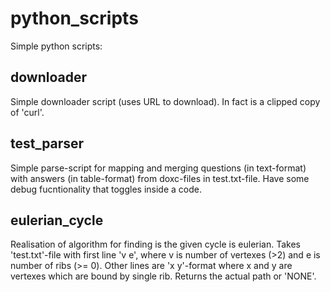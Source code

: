 # python_scripts

Simple python scripts:

## downloader
Simple downloader script (uses URL to download). In fact is a clipped copy of 'curl'.

## test_parser
Simple parse-script for mapping and merging questions (in text-format) with answers (in table-format) from doxc-files in test.txt-file. Have some debug fucntionality that toggles inside a code.

## eulerian_cycle
Realisation of algorithm for finding is the given cycle is eulerian. Takes 'test.txt'-file with first line 'v e', where v is number of vertexes (>2) and e is number of ribs (>= 0). Other lines are 'x y'-format where x and y are vertexes which are bound by single rib. Returns the actual path or 'NONE'.
